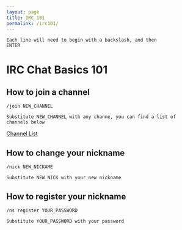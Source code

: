 ```yaml
---
layout: page
title: IRC 101
permalink: /irc101/
---
```


<code>Each line will need to begin with a backslash, and then ENTER</code>

IRC Chat Basics 101
===================

How to join a channel
-----
<code>/join NEW_CHANNEL</code>

<code>Substitute NEW_CHANNEL with any channe, you can find a list of channels below</code>

[Channel List](https://worldgenesis.github.io/channels/)

How to change your nickname
------
<code>/nick NEW_NICKAME</code>

<code>Substitute NEW_NICK with your new nickname</code>

How to register your nickname
------
<code>/ns register YOUR_PASSWORD</code>

<code>Substitute YOUR_PASSWORD with your password</code>
